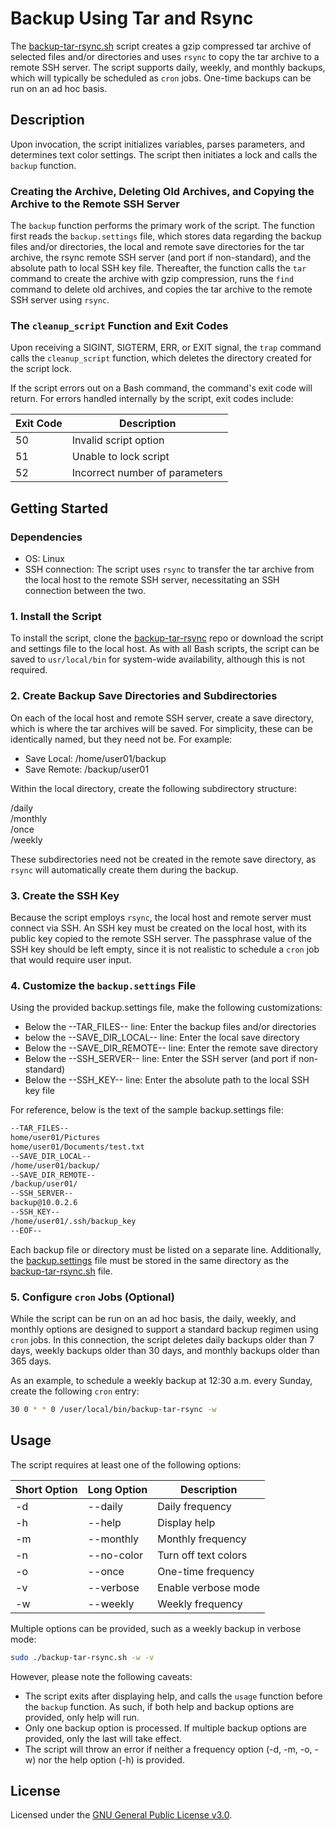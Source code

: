 # Backup Using Tar and Rsync
The [backup-tar-rsync.sh](./backup-tar-rsync.sh) script creates a gzip compressed tar archive of selected files and/or directories and uses `rsync` to copy the tar archive to a remote SSH server. The script supports daily, weekly, and monthly backups, which will typically be scheduled as `cron` jobs. One-time backups can be run on an ad hoc basis.

## Description
Upon invocation, the script initializes variables, parses parameters, and determines text color settings. The script then initiates a lock and calls the `backup` function. 

### Creating the Archive, Deleting Old Archives, and Copying the Archive to the Remote SSH Server
The `backup` function performs the primary work of the script. The function first reads the `backup.settings` file, which stores data regarding the backup files and/or directories, the local and remote save directories for the tar archive, the rsync remote SSH server (and port if non-standard), and the absolute path to local SSH key file. Thereafter, the function calls the `tar` command to create the archive with gzip compression, runs the `find` command to delete old archives, and copies the tar archive to the remote SSH server using `rsync`.

### The `cleanup_script` Function and Exit Codes
Upon receiving a SIGINT, SIGTERM, ERR, or EXIT signal, the `trap` command calls the `cleanup_script` function, which deletes the directory created for the script lock.

If the script errors out on a Bash command, the command's exit code will return. For errors handled internally by the script, exit codes include:

|Exit Code|Description|
|---------|-----------|
|50|Invalid script option|
|51|Unable to lock script|
|52|Incorrect number of parameters|

## Getting Started

### Dependencies

+ OS: Linux 
+ SSH connection: The script uses `rsync` to transfer the tar archive from the local host to the remote SSH server, necessitating an SSH connection between the two.

### 1. Install the Script
To install the script, clone the [backup-tar-rsync](.) repo or download the script and settings file to the local host. As with all Bash scripts, the script can be saved to `usr/local/bin` for system-wide availability, although this is not required.

### 2. Create Backup Save Directories and Subdirectories
On each of the local host and remote SSH server, create a save directory, which is where the tar archives will be saved. For simplicity, these can be identically named, but they need not be. For example:

+ Save Local: /home/user01/backup
+ Save Remote: /backup/user01

Within the local directory, create the following subdirectory structure:

/daily\
/monthly\
/once\
/weekly

These subdirectories need not be created in the remote save directory, as `rsync` will automatically create them during the backup.

### 3. Create the SSH Key
Because the script employs `rsync`, the local host and remote server must connect via SSH. An SSH key must be created on the local host, with its public key copied to the remote SSH server. The passphrase value of the SSH key should be left empty, since it is not realistic to schedule a `cron` job that would require user input.

### 4. Customize the `backup.settings` File
Using the provided backup.settings file, make the following customizations:

+ Below the --TAR_FILES-- line: Enter the backup files and/or directories
+ below the --SAVE_DIR_LOCAL-- line: Enter the local save directory 
+ Below the --SAVE_DIR_REMOTE-- line: Enter the remote save directory
+ Below the --SSH_SERVER-- line: Enter the SSH server (and port if non-standard) 
+ Below the --SSH_KEY-- line: Enter the absolute path to the local SSH key file

For reference, below is the text of the sample backup.settings file:

```bash
--TAR_FILES--
home/user01/Pictures
home/user01/Documents/test.txt
--SAVE_DIR_LOCAL--
/home/user01/backup/
--SAVE_DIR_REMOTE--
/backup/user01/
--SSH_SERVER--
backup@10.0.2.6
--SSH_KEY--
/home/user01/.ssh/backup_key
--EOF--
```

Each backup file or directory must be listed on a separate line. Additionally, the [backup.settings](./backup.settings) file must be stored in the same directory as the [backup-tar-rsync.sh](./backup-tar-rsync.sh) file.

### 5. Configure `cron` Jobs (Optional)
While the script can be run on an ad hoc basis, the daily, weekly, and monthly options are designed to support a standard backup regimen using `cron` jobs. In this connection, the script deletes daily backups older than 7 days, weekly backups older than 30 days, and monthly backups older than 365 days.

As an example, to schedule a weekly backup at 12:30 a.m. every Sunday, create the following `cron` entry:

```bash
30 0 * * 0 /user/local/bin/backup-tar-rsync -w
```

## Usage
The script requires at least one of the following options:

|Short Option|Long Option|Description|
|---------|---------|-----------|
|-d|--daily|Daily frequency|
|-h|--help|Display help|
|-m|--monthly|Monthly frequency|
|-n|--no-color|Turn off text colors|
|-o|--once|One-time frequency|
|-v|--verbose|Enable verbose mode|
|-w|--weekly|Weekly frequency|

Multiple options can be provided, such as a weekly backup in verbose mode:

```bash
sudo ./backup-tar-rsync.sh -w -v
```
However, please note the following caveats:

+ The script exits after displaying help, and calls the `usage` function before the `backup` function. As such, if both help and backup options are provided, only help will run.
+ Only one backup option is processed. If multiple backup options are provided, only the last will take effect. 
+ The script will throw an error if neither a frequency option (-d, -m, -o, -w) nor the help option (-h) is provided.

## License
Licensed under the [GNU General Public License v3.0](../LICENSE).
